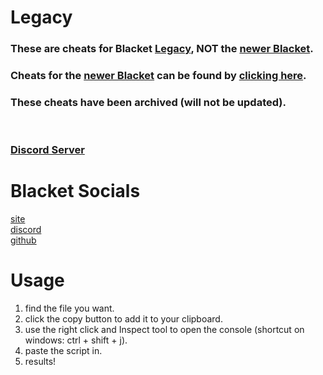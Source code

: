 # Legacy
### These are cheats for Blacket [Legacy](https://legacy.blacket.org), NOT the [newer Blacket](https://blacket.org).
### Cheats for the [newer Blacket](https://blacket.org) can be found by [clicking here](https://github.com/BlacketWare/v2).
### These cheats have been archived (will not be updated).

<br>

### [Discord Server](https://discord.gg/BJCms66bcu)
  
# Blacket Socials
[site](https://blacket.org/)<br>
[discord](https://discord.gg/blacket)<br>
[github](https://github.com/XOTlC/Blacket)

# Usage
1. find the file you want.
2. click the copy button to add it to your clipboard.
3. use the right click and Inspect tool to open the console (shortcut on windows: ctrl + shift + j).
4. paste the script in.
5. results!
